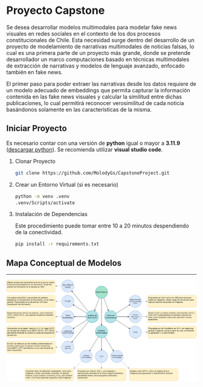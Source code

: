 # Proyecto Capstone

Se desea desarrollar modelos multimodales para modelar fake news visuales en redes sociales en el contexto de los dos
procesos constitucionales de Chile. Esta necesidad surge dentro del desarrollo de un proyecto de modelamiento de
narrativas multimodales de noticias falsas, lo cual es una primera parte de un proyecto más grande, donde se pretende
desarrollador un marco computaciones basado en técnicas multimodales de extracción de narrativas y modelos de
lenguaje avanzado, enfocado también en fake news.

El primer paso para poder extraer las narrativas desde los datos requiere de un modelo adecuado de embeddings que
permita capturar la información contenida en las fake news visuales y calcular la similitud entre dichas publicaciones, lo
cual permitirá reconocer verosimilitud de cada noticia basándonos solamente en las características de la misma.

## Iniciar Proyecto

Es necesario contar con una versión de **python** igual o mayor a **3.11.9** ([descargar python](https://www.python.org/downloads/)). Se recomienda utilizar **visual studio code**.

1. Clonar Proyecto

   ```bash
   git clone https://github.com/MolodyGs/CapstoneProject.git
   ```

2. Crear un Entorno Virtual (si es necesario)

   ```bash
   python -m venv .venv
   .venv/Scripts/activate
   ```

3. Instalación de Dependencias

   Este procedimiento puede tomar entre 10 a 20 minutos despendiendo de la conectividad.

   ```bash
   pip install -r requirements.txt
   ```

## Mapa Conceptual de Modelos

---

![Texto alternativo](src/models/models_conceptual_map.png)
